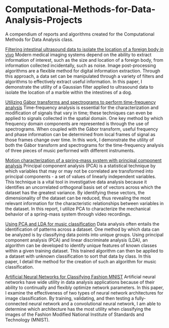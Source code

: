 # Computational-Methods-for-Data-Analysis-Projects
A compendium of reports and algorithms created for the Computational Methods for Data Analysis class. 

[Filtering intestinal ultrasound data to isolate the location of a foreign body in vivo](HW1/AMATH482_HW1.pdf)
Modern medical imaging systems depend on the ability to extract information of interest, such as the size and location of a foreign body, from information collected incidentally, such as noise. Image post-processing algorithms are a flexible method for digital information extraction. Through this approach, a data set can be manipulated through a variety of filters and algorithms to effectively extract useful information. In this paper, I demonstrate the utility of a Gaussian filter applied to ultrasound data to isolate the location of a marble within the intestines of a dog.

[Utilizing Gábor transforms and spectrograms to perform time-frequency analysis](HW2/AMATH482_HW2.pdf)
Time-frequency analysis is essential for the characterization and modification of signals that vary in time; these techniques can even be applied to signals collected in the spatial domain. One key method by which frequency domain components are represented is through the use of spectrograms. When coupled with the Gábor transform, useful frequency and phase information can be determined from local frames of signal as those frames change over time. In this work, I demonstrate the utility of both the Gábor transform and spectrograms for the time-frequency analysis of three pieces of music performed with different instruments.

[Motion characterization of a spring-mass system with principal component analysis](HW3/AMATH482_HW3.pdf)
Principal component analysis (PCA) is a statistical technique by which variables that may or may not be correlated are transformed into principal components - a set of values of linearly independent variables. This technique is a vital tool in investigative data analysis because it identifies an uncorrelated orthogonal basis set of vectors across which the dataset has the greatest variance. By identifying these vectors, the dimensionality of the dataset can be reduced, thus revealing the most relevant information for the characteristic relationships between variables in the dataset. In this report, I utilize PCA to characterize the mechanical behavior of a spring-mass system through video recordings.

[Using PCA and LDA for music classification](HW4/AMATH482_HW4.pdf)
Data analysis often entails the identification of patterns across a dataset. One method by which data can be analyzed is by classifying data points into unique groups. Using principal component analysis (PCA) and linear discriminate analysis (LDA), an algorithm can be developed to identify unique features of known classes within a given training dataset. This trained algorithm can then be applied to a dataset with unknown classification to sort that data by class. In this paper, I detail the method for the creation of such an algorithm for music classification.

[Artificial Neural Networks for Classifying Fashion MNIST](HW5/AMATH482_HW5.pdf)
Artificial neural networks have wide utility in data analysis applications because of their ability to continually and flexibly optimize network parameters. In this paper, I examine the effectiveness of two types of neural network architectures for image classification. By training, validating, and then testing a fully-connected neural network and a convolutional neural network, I am able to determine which architecture has the most utility when classifying the images of the Fashion Modified National Institute of Standards and Technology (MNIST).  
